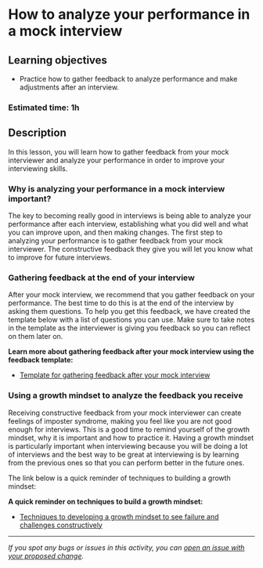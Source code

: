 # How to analyze your performance in a mock interview

## Learning objectives

- Practice how to gather feedback to analyze performance and make adjustments after an interview.

### Estimated time: 1h

## Description

In this lesson, you will learn how to gather feedback from your mock interviewer and analyze your performance in order to improve your interviewing skills.

### Why is analyzing your performance in a mock interview important?

The key to becoming really good in interviews is being able to analyze your performance after each interview, establishing what you did well and what you can improve upon, and then making changes. The first step to analyzing your performance is to gather feedback from your mock interviewer. The constructive feedback they give you will let you know what to improve for future interviews. 

### Gathering feedback at the end of your interview

 After your mock interview, we recommend that you gather feedback on your performance. The best time to do this is at the end of the interview by asking them questions. To help you get this feedback, we have created the template below with a list of questions you can use. Make sure to take notes in the template as the interviewer is giving you feedback so you can reflect on them later on.

**Learn more about gathering feedback after your mock interview using the feedback template:**

- [Template for gathering feedback after your mock interview](https://docs.google.com/document/d/1Sn8qSJxr1RHhsyCQo33XfpLeXOt_HTKbHo57mBCFs3k/edit#heading=h.jhld1jrenkcg)

### Using a growth mindset to analyze the feedback you receive

Receiving constructive feedback from your mock interviewer can create feelings of imposter syndrome, making you feel like you are not good enough for interviews. This is a good time to remind yourself of the growth mindset, why it is important and how to practice it. Having a growth mindset is particularly important when interviewing because you will be doing a lot of interviews and the best way to be great at interviewing is by learning from the previous ones so that you can perform better in the future ones.

The link below is a quick reminder of techniques to building a growth mindset:

 **A quick reminder on techniques to build a growth mindset:**

- [Techniques to developing a growth mindset to see failure and challenges constructively](https://github.com/microverseinc/curriculum-professional-skills/blob/main/soft-skills/techniques-to-developing-a-growth-mindset-to-see-failure-and-challenges-constructively.md)


------

_If you spot any bugs or issues in this activity, you can [open an issue with your proposed change](https://github.com/microverseinc/curriculum-transversal-skills/blob/main/git-github/articles/open_issue.md)._
